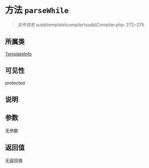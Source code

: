 # 方法 `parseWhile`

> *文件信息* suda\template\compiler\suda\Compiler.php: 272~275

## 所属类 

[TemplateInfo](../TemplateInfo.md)

## 可见性

 protected 

## 说明



## 参数


无参数


## 返回值

无返回值
